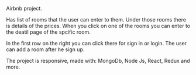 Airbnb project.

Has list of rooms that the user can enter to them.
Under those rooms there is details of the prices.
When you click on one of the rooms you can enter to the deatil page of the spcific room.

In the first row on the right you can click there for sign in or login.
The user can add a room after he sign up.

The project is responsive, made with: MongoDb, Node Js, React, Redux and more.  
